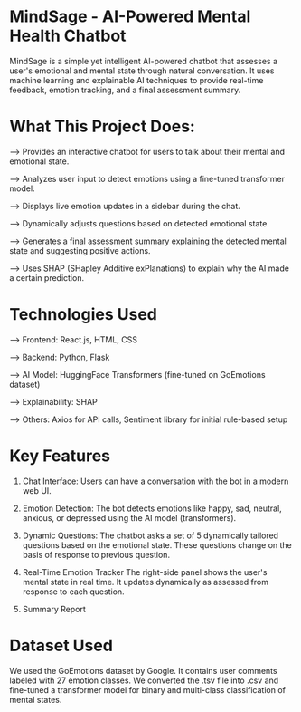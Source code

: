 # MindSage - AI-Powered Mental Health Chatbot
MindSage is a simple yet intelligent AI-powered chatbot that assesses a user's emotional and mental state through natural conversation. It uses machine learning and explainable AI techniques to provide real-time feedback, emotion tracking, and a final assessment summary.

# What This Project Does:
--> Provides an interactive chatbot for users to talk about their mental and emotional state.

--> Analyzes user input to detect emotions using a fine-tuned transformer model.

--> Displays live emotion updates in a sidebar during the chat.

--> Dynamically adjusts questions based on detected emotional state.

--> Generates a final assessment summary explaining the detected mental state and suggesting positive actions.

--> Uses SHAP (SHapley Additive exPlanations) to explain why the AI made a certain prediction.


# Technologies Used
--> Frontend: React.js, HTML, CSS

--> Backend: Python, Flask

--> AI Model: HuggingFace Transformers (fine-tuned on GoEmotions dataset)

--> Explainability: SHAP

--> Others: Axios for API calls, Sentiment library for initial rule-based setup

# Key Features
  1. Chat Interface:
     Users can have a conversation with the bot in a modern web UI.

  2. Emotion Detection:
     The bot detects emotions like happy, sad, neutral, anxious, or depressed using the AI model (transformers).

  3. Dynamic Questions:
     The chatbot asks a set of 5 dynamically tailored questions based on the emotional state. These questions change on the basis of response to previous question.

  4. Real-Time Emotion Tracker
     The right-side panel shows the user's mental state in real time. It updates dynamically as assessed from response to each question.

  5. Summary Report


# Dataset Used
We used the GoEmotions dataset by Google. It contains user comments labeled with 27 emotion classes. We converted the .tsv file into .csv and fine-tuned a transformer model for binary and multi-class classification of mental states.
